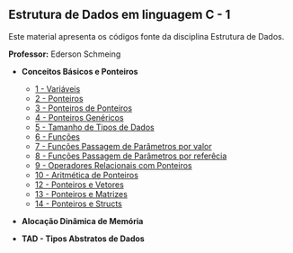 ## Estrutura de Dados em linguagem C - 1

Este material apresenta os códigos fonte da disciplina Estrutura de Dados. 

**Professor:** Ederson Schmeing

- **Conceitos Básicos e Ponteiros**
  - [1 - Variáveis](https://github.com/edersonschmeing/estrutura-de-dados-em-c-1/tree/main/variaveis)
  - [2 - Ponteiros](https://github.com/edersonschmeing/estrutura-de-dados-em-c-1/tree/main/ponteiros)
  - [3 - Ponteiros de Ponteiros](https://github.com/edersonschmeing/estrutura-de-dados-em-c-1/tree/main/ponteiros-de-ponteiros)
  - [4 - Ponteiros Genéricos](https://github.com/edersonschmeing/estrutura-de-dados-em-c-1/tree/main/ponteiros-genericos)
  - [5 - Tamanho de Tipos de Dados](https://github.com/edersonschmeing/estrutura-de-dados-em-c-1/tree/main/tamanho-de-tipos-de-dados)
  - [6 - Funções](https://github.com/edersonschmeing/estrutura-de-dados-em-c-1/tree/main/funcoes)
  - [7 - Funções Passagem de Parâmetros por valor](https://github.com/edersonschmeing/estrutura-de-dados-em-c-1/tree/main/funcoes-valor)
  - [8 - Funções Passagem de Parâmetros por referêcia](https://github.com/edersonschmeing/estrutura-de-dados-em-c-1/tree/main/funcoes-referencia)
  - [9 - Operadores Relacionais com Ponteiros](https://github.com/edersonschmeing/estrutura-de-dados-em-c-1/tree/main/operadores-relacionais)
  - [10 - Aritmética de Ponteiros](https://github.com/edersonschmeing/estrutura-de-dados-em-c-1/tree/main/aritmetica-de-ponteiros)
  - [12 - Ponteiros e Vetores](https://github.com/edersonschmeing/estrutura-de-dados-em-c-1/tree/main/ponteiros-e-vetores)
  - [13 - Ponteiros e Matrizes](https://github.com/edersonschmeing/estrutura-de-dados-em-c-1/tree/main/ponteiros-e-matrizes)
  - [14 - Ponteiros e Structs]()
   
- **Alocação Dinâmica de Memória**

- **TAD - Tipos Abstratos de Dados** 
